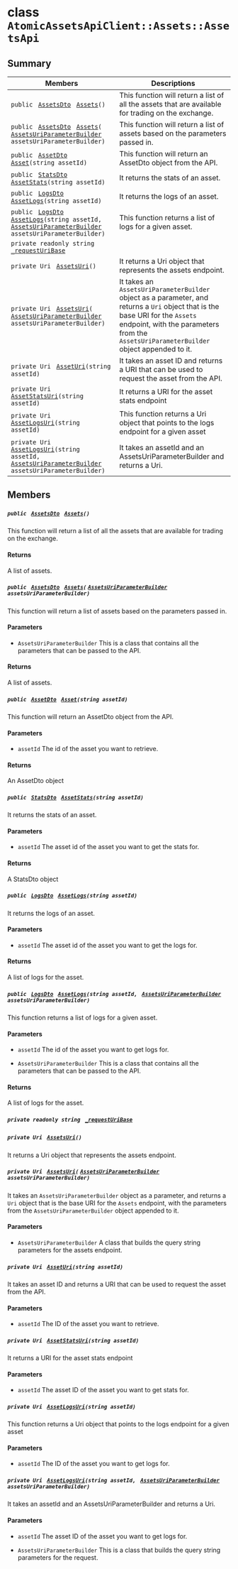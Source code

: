 # class `AtomicAssetsApiClient::Assets::AssetsApi` 

## Summary

 Members                                | Descriptions                                
----------------------------------------|---------------------------------------------
`public ` [`AssetsDto`](AtomicAssetsApiClient--Assets--AssetsDto.md)` ` [`Assets`](#class_atomic_assets_api_client_1_1_assets_1_1_assets_api_1acdb8d694084b095eb723eeaeb4c23adc)`()` | This function will return a list of all the assets that are available for trading on the exchange.
`public ` [`AssetsDto`](AtomicAssetsApiClient--Assets--AssetsDto.md)` ` [`Assets`](#class_atomic_assets_api_client_1_1_assets_1_1_assets_api_1adc55e98828b607f5b6163cf6f571a2e0)`(` [`AssetsUriParameterBuilder`](AtomicAssetsApiClient--Assets--AssetsUriParameterBuilder.md)` assetsUriParameterBuilder)` | This function will return a list of assets based on the parameters passed in.
`public ` [`AssetDto`](AtomicAssetsApiClient--Assets--AssetDto.md)` ` [`Asset`](#class_atomic_assets_api_client_1_1_assets_1_1_assets_api_1a8e72956dc29bff81c4855bf7c82c1959)`(string assetId)` | This function will return an AssetDto object from the API.
`public ` [`StatsDto`](AtomicAssetsApiClient--StatsDto.md)` ` [`AssetStats`](#class_atomic_assets_api_client_1_1_assets_1_1_assets_api_1a77880d824d173d2d7d5a205eee08a90e)`(string assetId)` | It returns the stats of an asset.
`public ` [`LogsDto`](AtomicAssetsApiClient--LogsDto.md)` ` [`AssetLogs`](#class_atomic_assets_api_client_1_1_assets_1_1_assets_api_1a7185cc74320faa73cbd1bdb5244002c5)`(string assetId)` | It returns the logs of an asset.
`public ` [`LogsDto`](AtomicAssetsApiClient--LogsDto.md)` ` [`AssetLogs`](#class_atomic_assets_api_client_1_1_assets_1_1_assets_api_1a4fe06e212c3432f70ecdb650d47a4a1d)`(string assetId, ` [`AssetsUriParameterBuilder`](AtomicAssetsApiClient--Assets--AssetsUriParameterBuilder.md)` assetsUriParameterBuilder)` | This function returns a list of logs for a given asset.
`private readonly string ` [`_requestUriBase`](#class_atomic_assets_api_client_1_1_assets_1_1_assets_api_1a1854c4909a1013a684af16fb52e8a387) | 
`private Uri ` [`AssetsUri`](#class_atomic_assets_api_client_1_1_assets_1_1_assets_api_1ae492984f10f05c5b2c55dff3eeac11c1)`()` | It returns a Uri object that represents the assets endpoint.
`private Uri ` [`AssetsUri`](#class_atomic_assets_api_client_1_1_assets_1_1_assets_api_1af05b4c0efc0e0c3c29cfe110a2db404f)`(` [`AssetsUriParameterBuilder`](AtomicAssetsApiClient--Assets--AssetsUriParameterBuilder.md)` assetsUriParameterBuilder)` | It takes an `AssetsUriParameterBuilder` object as a parameter, and returns a `Uri` object that is the base URI for the `Assets` endpoint, with the parameters from the `AssetsUriParameterBuilder` object appended to it.
`private Uri ` [`AssetUri`](#class_atomic_assets_api_client_1_1_assets_1_1_assets_api_1aad28b71538e9bb09f0d021d107cb77ad)`(string assetId)` | It takes an asset ID and returns a URI that can be used to request the asset from the API.
`private Uri ` [`AssetStatsUri`](#class_atomic_assets_api_client_1_1_assets_1_1_assets_api_1a42f959437e709f64ce97e7a7c8c02466)`(string assetId)` | It returns a URI for the asset stats endpoint
`private Uri ` [`AssetLogsUri`](#class_atomic_assets_api_client_1_1_assets_1_1_assets_api_1ac8295373df37326f5ccd5a9511ed9e2e)`(string assetId)` | This function returns a Uri object that points to the logs endpoint for a given asset
`private Uri ` [`AssetLogsUri`](#class_atomic_assets_api_client_1_1_assets_1_1_assets_api_1ac05cfb4a5ff1c123d460a6999935c0cc)`(string assetId, ` [`AssetsUriParameterBuilder`](AtomicAssetsApiClient--Assets--AssetsUriParameterBuilder.md)` assetsUriParameterBuilder)` | It takes an assetId and an AssetsUriParameterBuilder and returns a Uri.

## Members

##### `public ` [`AssetsDto`](AtomicAssetsApiClient--Assets--AssetsDto.md)` ` [`Assets`](#class_atomic_assets_api_client_1_1_assets_1_1_assets_api_1acdb8d694084b095eb723eeaeb4c23adc)`()` 

This function will return a list of all the assets that are available for trading on the exchange.

#### Returns
A list of assets.

##### `public ` [`AssetsDto`](AtomicAssetsApiClient--Assets--AssetsDto.md)` ` [`Assets`](#class_atomic_assets_api_client_1_1_assets_1_1_assets_api_1adc55e98828b607f5b6163cf6f571a2e0)`(` [`AssetsUriParameterBuilder`](AtomicAssetsApiClient--Assets--AssetsUriParameterBuilder.md)` assetsUriParameterBuilder)` 

This function will return a list of assets based on the parameters passed in.

#### Parameters
* `AssetsUriParameterBuilder` This is a class that contains all the parameters that can be passed to the API.

#### Returns
A list of assets.

##### `public ` [`AssetDto`](AtomicAssetsApiClient--Assets--AssetDto.md)` ` [`Asset`](#class_atomic_assets_api_client_1_1_assets_1_1_assets_api_1a8e72956dc29bff81c4855bf7c82c1959)`(string assetId)` 

This function will return an AssetDto object from the API.

#### Parameters
* `assetId` The id of the asset you want to retrieve.

#### Returns
An AssetDto object

##### `public ` [`StatsDto`](AtomicAssetsApiClient--StatsDto.md)` ` [`AssetStats`](#class_atomic_assets_api_client_1_1_assets_1_1_assets_api_1a77880d824d173d2d7d5a205eee08a90e)`(string assetId)` 

It returns the stats of an asset.

#### Parameters
* `assetId` The asset id of the asset you want to get the stats for.

#### Returns
A StatsDto object

##### `public ` [`LogsDto`](AtomicAssetsApiClient--LogsDto.md)` ` [`AssetLogs`](#class_atomic_assets_api_client_1_1_assets_1_1_assets_api_1a7185cc74320faa73cbd1bdb5244002c5)`(string assetId)` 

It returns the logs of an asset.

#### Parameters
* `assetId` The asset id of the asset you want to get the logs for.

#### Returns
A list of logs for the asset.

##### `public ` [`LogsDto`](AtomicAssetsApiClient--LogsDto.md)` ` [`AssetLogs`](#class_atomic_assets_api_client_1_1_assets_1_1_assets_api_1a4fe06e212c3432f70ecdb650d47a4a1d)`(string assetId, ` [`AssetsUriParameterBuilder`](AtomicAssetsApiClient--Assets--AssetsUriParameterBuilder.md)` assetsUriParameterBuilder)` 

This function returns a list of logs for a given asset.

#### Parameters
* `assetId` The id of the asset you want to get logs for.

* `AssetsUriParameterBuilder` This is a class that contains all the parameters that can be passed to the API.

#### Returns
A list of logs for the asset.

##### `private readonly string ` [`_requestUriBase`](#class_atomic_assets_api_client_1_1_assets_1_1_assets_api_1a1854c4909a1013a684af16fb52e8a387) 

##### `private Uri ` [`AssetsUri`](#class_atomic_assets_api_client_1_1_assets_1_1_assets_api_1ae492984f10f05c5b2c55dff3eeac11c1)`()` 

It returns a Uri object that represents the assets endpoint.

##### `private Uri ` [`AssetsUri`](#class_atomic_assets_api_client_1_1_assets_1_1_assets_api_1af05b4c0efc0e0c3c29cfe110a2db404f)`(` [`AssetsUriParameterBuilder`](AtomicAssetsApiClient--Assets--AssetsUriParameterBuilder.md)` assetsUriParameterBuilder)` 

It takes an `AssetsUriParameterBuilder` object as a parameter, and returns a `Uri` object that is the base URI for the `Assets` endpoint, with the parameters from the `AssetsUriParameterBuilder` object appended to it.

#### Parameters
* `AssetsUriParameterBuilder` A class that builds the query string parameters for the assets endpoint.

##### `private Uri ` [`AssetUri`](#class_atomic_assets_api_client_1_1_assets_1_1_assets_api_1aad28b71538e9bb09f0d021d107cb77ad)`(string assetId)` 

It takes an asset ID and returns a URI that can be used to request the asset from the API.

#### Parameters
* `assetId` The ID of the asset you want to retrieve.

##### `private Uri ` [`AssetStatsUri`](#class_atomic_assets_api_client_1_1_assets_1_1_assets_api_1a42f959437e709f64ce97e7a7c8c02466)`(string assetId)` 

It returns a URI for the asset stats endpoint

#### Parameters
* `assetId` The asset ID of the asset you want to get stats for.

##### `private Uri ` [`AssetLogsUri`](#class_atomic_assets_api_client_1_1_assets_1_1_assets_api_1ac8295373df37326f5ccd5a9511ed9e2e)`(string assetId)` 

This function returns a Uri object that points to the logs endpoint for a given asset

#### Parameters
* `assetId` The ID of the asset you want to get logs for.

##### `private Uri ` [`AssetLogsUri`](#class_atomic_assets_api_client_1_1_assets_1_1_assets_api_1ac05cfb4a5ff1c123d460a6999935c0cc)`(string assetId, ` [`AssetsUriParameterBuilder`](AtomicAssetsApiClient--Assets--AssetsUriParameterBuilder.md)` assetsUriParameterBuilder)` 

It takes an assetId and an AssetsUriParameterBuilder and returns a Uri.

#### Parameters
* `assetId` The asset ID of the asset you want to get logs for.

* `AssetsUriParameterBuilder` This is a class that builds the query string parameters for the request.


